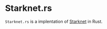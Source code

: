 # Starknet.rs

`Starknet.rs` is a implentation of [Starknet](https://github.com/starkware-libs/cairo-lang/tree/master/src/starkware/starknet) in Rust.
